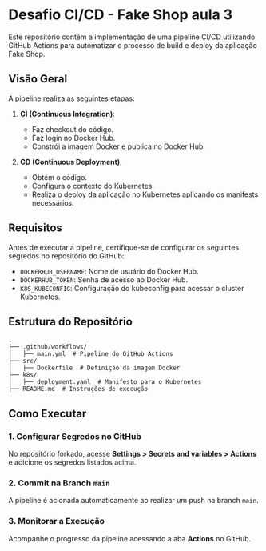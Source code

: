 # Desafio CI/CD - Fake Shop aula 3

Este repositório contém a implementação de uma pipeline CI/CD utilizando GitHub Actions para automatizar o processo de build e deploy da aplicação Fake Shop.

## Visão Geral

A pipeline realiza as seguintes etapas:
1. **CI (Continuous Integration)**:
   - Faz checkout do código.
   - Faz login no Docker Hub.
   - Constrói a imagem Docker e publica no Docker Hub.

2. **CD (Continuous Deployment)**:
   - Obtém o código.
   - Configura o contexto do Kubernetes.
   - Realiza o deploy da aplicação no Kubernetes aplicando os manifests necessários.

## Requisitos

Antes de executar a pipeline, certifique-se de configurar os seguintes segredos no repositório do GitHub:
- `DOCKERHUB_USERNAME`: Nome de usuário do Docker Hub.
- `DOCKERHUB_TOKEN`: Senha de acesso ao Docker Hub.
- `K8S_KUBECONFIG`: Configuração do kubeconfig para acessar o cluster Kubernetes.

## Estrutura do Repositório

```
.
├── .github/workflows/
│   ├── main.yml  # Pipeline do GitHub Actions
├── src/
│   ├── Dockerfile  # Definição da imagem Docker
├── k8s/
│   ├── deployment.yaml  # Manifesto para o Kubernetes
├── README.md  # Instruções de execução
```

## Como Executar

### 1. Configurar Segredos no GitHub
No repositório forkado, acesse **Settings > Secrets and variables > Actions** e adicione os segredos listados acima.

### 2. Commit na Branch `main`
A pipeline é acionada automaticamente ao realizar um push na branch `main`. 

### 3. Monitorar a Execução
Acompanhe o progresso da pipeline acessando a aba **Actions** no GitHub.
